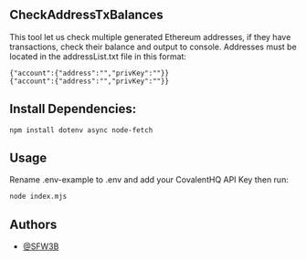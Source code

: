 ## CheckAddressTxBalances

This tool let us check multiple generated Ethereum addresses, if they have transactions, check their balance and output to console.
Addresses must be located in the addressList.txt file in this format:

```
{"account":{"address":"","privKey":""}}
{"account":{"address":"","privKey":""}}

```

## Install Dependencies:

```node
npm install dotenv async node-fetch
```

## Usage

Rename .env-example to .env and add your CovalentHQ API Key then run:

```node
node index.mjs
```


## Authors

- [@SFW3B](https://www.github.com/SFW3B)